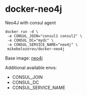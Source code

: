 # docker-neo4j

Neo4J with consul agent 

```
docker run -d \
 -e CONSUL_JOIN="consul1 consul2" \
 -e CONSUL_DC="mydc" \
 -e CONSUL_SERVICE_NAME="neo4j" \
 mikebelozorov/docker-neo4j
```

Base image: [neo4j](https://hub.docker.com/_/neo4j/)

Additional available envs:

- CONSUL_JOIN
- CONSUL_DC
- CONSUL_SERVICE_NAME
